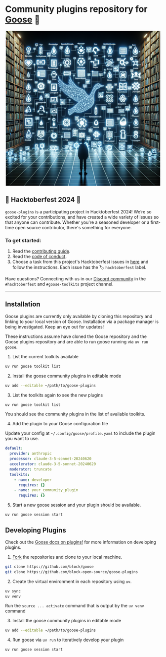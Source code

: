 # Community plugins repository for [Goose][goose] 🧩

<p align="center">
  <img src="docs/assets/goose_plugins_repository.png" alt="Goose Plugins Repository" width="500"/>
</p>

## 🎉 Hacktoberfest 2024 🎉

`goose-plugins` is a participating project in Hacktoberfest 2024! We’re so excited for your contributions, and have created a wide variety of issues so that anyone can contribute. Whether you're a seasoned developer or a first-time open source contributor, there's something for everyone.

### To get started:

1. Read the [contributing guide](https://github.com/square/goose-plugins/blob/main/CONTRIBUTING.md).
2. Read the [code of conduct](https://github.com/square/goose-plugins/blob/main/CODE_OF_CONDUCT.md).
3. Choose a task from this project's Hacktoberfest issues in [here](https://github.com/square/goose-plugins/issues) and follow the instructions. Each issue has the 🏷️ `hacktoberfest` label.

Have questions? Connecting with us in our [Discord community](https://discord.gg/DCAZKnGZFa) in the `#hacktoberfest` and `#goose-toolkits` project channel.

---

## Installation

Goose plugins are currently only available by cloning this repository and linking to your local version of Goose. Installation via a package manager is being investigated. Keep an eye out for updates!

These instructions assume have cloned the Goose repository and the Goose plugins repository and are able to run goose running via `uv run goose`.

1. List the current toolkits available

```sh
uv run goose toolkit list
```

2. Install the goose community plugins in editable mode

```sh
uv add --editable ~/path/to/goose-plugins
```

3. List the toolkits again to see the new plugins

```sh
uv run goose toolkit list
```

You should see the community plugins in the list of available toolkits.

4. Add the plugin to your Goose configuration file

Update your config at `~/.config/goose/profile.yaml` to include the plugin you want to use.

```yaml
default:
  provider: anthropic
  processor: claude-3-5-sonnet-20240620
  accelerator: claude-3-5-sonnet-20240620
  moderator: truncate
  toolkits:
    - name: developer
      requires: {}
    - name: your_community_plugin
      requires: {}
```

5. Start a new goose session and your plugin should be available.

```sh
uv run goose session start
```

## Developing Plugins

Check out the [Goose docs on plugins!](https://block.github.io/goose/plugins/plugins.html) for more information on developing plugins.

1. [Fork][fork] the repositories and clone to your local machine.

```sh
git clone https://github.com/block/goose
git clone https://github.com/block-open-source/goose-plugins
```

2. Create the virtual environment in each repository using `uv`.

```sh
uv sync
uv venv
```

Run the `source ... activate` command that is output by the `uv venv` command

3. Install the goose community plugins in editable mode

```sh
uv add --editable ~/path/to/goose-plugins
```

4. Run goose via `uv run` to iteratively develop your plugin

```sh
uv run goose session start
```

[goose]: https://github.com/square/goose
[goose-docs]: https://square.github.io/goose/plugins.html
[fork]: https://github.com/block-open-source/goose-plugins/fork

